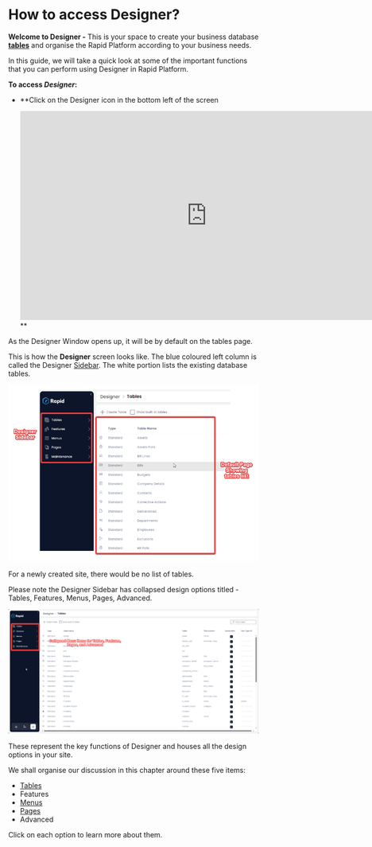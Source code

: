 # How to access Designer?

**Welcome to Designer -** This is your space to create your business database [**tables**](https://docs.rapidplatform.com/books/glossary/page/data-table "Data Table") and organise the Rapid Platform according to your business needs.

In this guide, we will take a quick look at some of the important functions that you can perform using Designer in Rapid Platform.

**To access *Designer*:**

- **Click on the Designer icon in the bottom left of the screen  
      
    <iframe allowfullscreen="allowfullscreen" frameborder="0" height="420" src="https://www.youtube.com/embed/Poycv1xhmIk?si=71gpRmg2XrnuycxA" title="YouTube video player" width="750"></iframe>**

As the Designer Window opens up, it will be by default on the tables page.

This is how the **Designer** screen looks like. The blue coloured left column is called the Designer [Sidebar](https://docs.rapidplatform.com/books/glossary/page/sidebar "Sidebar"). The white portion lists the existing database tables.

![image-1701845658756.png](./downloaded_image_1705285518733.png)

For a newly created site, there would be no list of tables.

Please note the Designer Sidebar has collapsed design options titled - Tables, Features, Menus, Pages, Advanced.

![image-1701899186075.png](./downloaded_image_1705285519751.png)

These represent the key functions of Designer and houses all the design options in your site.

We shall organise our discussion in this chapter around these five items:

- [Tables](https://docs.rapidplatform.com/books/experiences/page/all-about-tables-in-designer "All about Tables in Designer")
- Features
- [Menus](https://docs.rapidplatform.com/books/experiences/page/all-about-menus-in-dezigna "All about Menus in Dezigna")
- [Pages](https://docs.rapidplatform.com/books/experiences/page/all-about-pages-in-designer "All about Pages in Designer")
- Advanced

Click on each option to learn more about them.